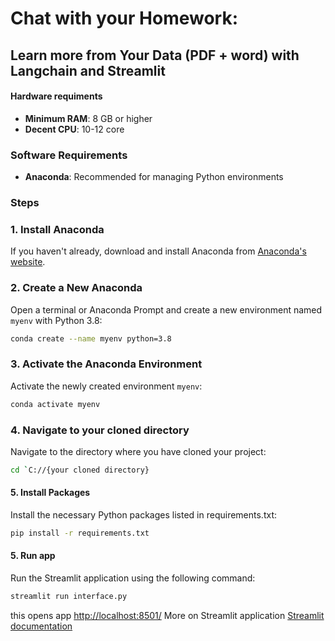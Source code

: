 # Chat with your Homework:

## Learn more from Your Data (PDF + word) with Langchain and Streamlit

#### Hardware requiments
- **Minimum RAM**: 8 GB or higher
- **Decent CPU**: 10-12 core

### Software Requirements
- **Anaconda**: Recommended for managing Python environments

### Steps
### 1. Install Anaconda
If you haven't already, download and install Anaconda from [Anaconda's website](https://www.anaconda.com/products/distribution).


### 2. Create a New Anaconda 
Open a terminal or Anaconda Prompt and create a new environment named `myenv` with Python 3.8:
```bash
conda create --name myenv python=3.8
```

### 3. Activate the Anaconda Environment
Activate the newly created environment `myenv`:
```bash
conda activate myenv
```

### 4. Navigate to your cloned directory
Navigate to the directory where you have cloned your project:
```bash
cd `C://{your cloned directory}
```

#### 5. Install Packages
Install the necessary Python packages listed in requirements.txt:
```bash
pip install -r requirements.txt
```

####  5. Run app
Run the Streamlit application using the following command:
```bash
streamlit run interface.py
```
this opens app [http://localhost:8501/](http://localhost:8501/)
More on Streamlit application [Streamlit documentation](https://docs.streamlit.io/)